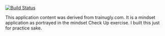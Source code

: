 [![Build Status](https://travis-ci.org/enJames/mindset.svg?branch=master)](https://travis-ci.org/enJames/mindset)

This application content was derived from trainugly.com. It is a mindset application as portrayed in the mindset Check Up exercise. I built this just for practice sake.


